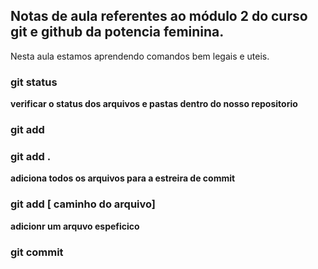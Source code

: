 ## Notas de aula referentes ao módulo 2 do curso git e github da potencia feminina.

Nesta aula estamos aprendendo comandos  bem legais e uteis.

### git status
**verificar o status dos arquivos e pastas dentro do nosso repositorio**

### git add 

### git add .

**adiciona todos os arquivos para a estreira de commit**

### git add [ caminho do arquivo]

**adicionr um arquvo espeficico**


### git commit